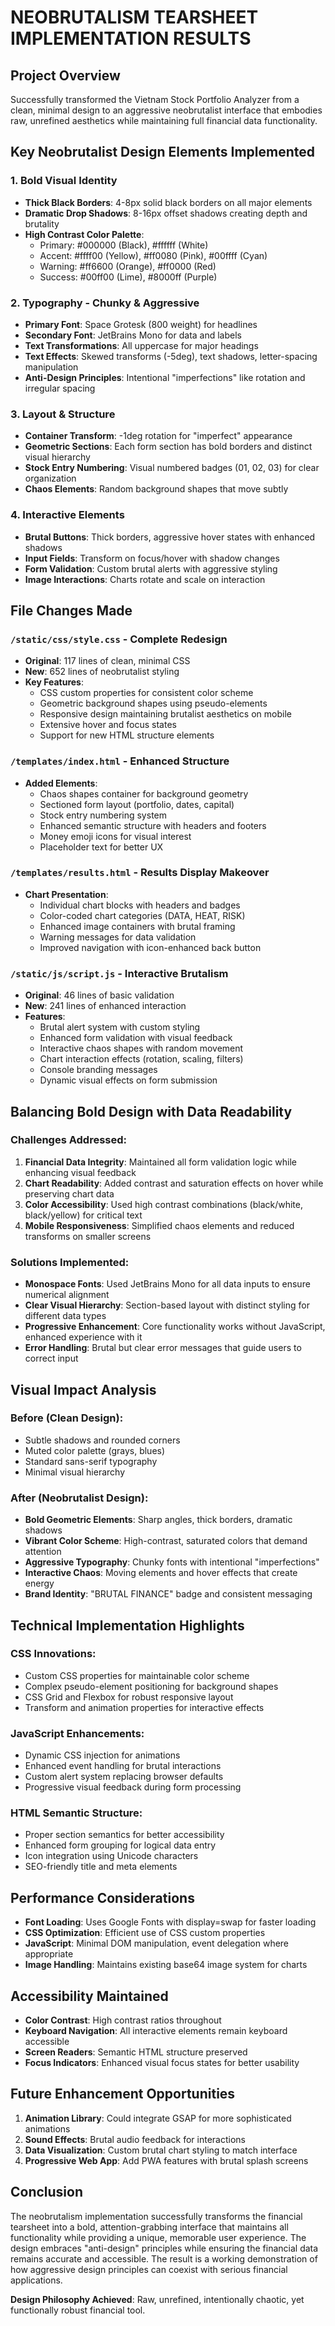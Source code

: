 # NEOBRUTALISM TEARSHEET IMPLEMENTATION RESULTS

## Project Overview
Successfully transformed the Vietnam Stock Portfolio Analyzer from a clean, minimal design to an aggressive neobrutalist interface that embodies raw, unrefined aesthetics while maintaining full financial data functionality.

## Key Neobrutalist Design Elements Implemented

### 1. Bold Visual Identity
- **Thick Black Borders**: 4-8px solid black borders on all major elements
- **Dramatic Drop Shadows**: 8-16px offset shadows creating depth and brutality
- **High Contrast Color Palette**: 
  - Primary: #000000 (Black), #ffffff (White)
  - Accent: #ffff00 (Yellow), #ff0080 (Pink), #00ffff (Cyan)
  - Warning: #ff6600 (Orange), #ff0000 (Red)
  - Success: #00ff00 (Lime), #8000ff (Purple)

### 2. Typography - Chunky & Aggressive
- **Primary Font**: Space Grotesk (800 weight) for headlines
- **Secondary Font**: JetBrains Mono for data and labels
- **Text Transformations**: All uppercase for major headings
- **Text Effects**: Skewed transforms (-5deg), text shadows, letter-spacing manipulation
- **Anti-Design Principles**: Intentional "imperfections" like rotation and irregular spacing

### 3. Layout & Structure
- **Container Transform**: -1deg rotation for "imperfect" appearance
- **Geometric Sections**: Each form section has bold borders and distinct visual hierarchy
- **Stock Entry Numbering**: Visual numbered badges (01, 02, 03) for clear organization
- **Chaos Elements**: Random background shapes that move subtly

### 4. Interactive Elements
- **Brutal Buttons**: Thick borders, aggressive hover states with enhanced shadows
- **Input Fields**: Transform on focus/hover with shadow changes
- **Form Validation**: Custom brutal alerts with aggressive styling
- **Image Interactions**: Charts rotate and scale on interaction

## File Changes Made

### `/static/css/style.css` - Complete Redesign
- **Original**: 117 lines of clean, minimal CSS
- **New**: 652 lines of neobrutalist styling
- **Key Features**:
  - CSS custom properties for consistent color scheme
  - Geometric background shapes using pseudo-elements
  - Responsive design maintaining brutalist aesthetics on mobile
  - Extensive hover and focus states
  - Support for new HTML structure elements

### `/templates/index.html` - Enhanced Structure
- **Added Elements**:
  - Chaos shapes container for background geometry
  - Sectioned form layout (portfolio, dates, capital)
  - Stock entry numbering system
  - Enhanced semantic structure with headers and footers
  - Money emoji icons for visual interest
  - Placeholder text for better UX

### `/templates/results.html` - Results Display Makeover
- **Chart Presentation**:
  - Individual chart blocks with headers and badges
  - Color-coded chart categories (DATA, HEAT, RISK)
  - Enhanced image containers with brutal framing
  - Warning messages for data validation
  - Improved navigation with icon-enhanced back button

### `/static/js/script.js` - Interactive Brutalism
- **Original**: 46 lines of basic validation
- **New**: 241 lines of enhanced interaction
- **Features**:
  - Brutal alert system with custom styling
  - Enhanced form validation with visual feedback
  - Interactive chaos shapes with random movement
  - Chart interaction effects (rotation, scaling, filters)
  - Console branding messages
  - Dynamic visual effects on form submission

## Balancing Bold Design with Data Readability

### Challenges Addressed:
1. **Financial Data Integrity**: Maintained all form validation logic while enhancing visual feedback
2. **Chart Readability**: Added contrast and saturation effects on hover while preserving chart data
3. **Color Accessibility**: Used high contrast combinations (black/white, black/yellow) for critical text
4. **Mobile Responsiveness**: Simplified chaos elements and reduced transforms on smaller screens

### Solutions Implemented:
- **Monospace Fonts**: Used JetBrains Mono for all data inputs to ensure numerical alignment
- **Clear Visual Hierarchy**: Section-based layout with distinct styling for different data types
- **Progressive Enhancement**: Core functionality works without JavaScript, enhanced experience with it
- **Error Handling**: Brutal but clear error messages that guide users to correct input

## Visual Impact Analysis

### Before (Clean Design):
- Subtle shadows and rounded corners
- Muted color palette (grays, blues)
- Standard sans-serif typography
- Minimal visual hierarchy

### After (Neobrutalist Design):
- **Bold Geometric Elements**: Sharp angles, thick borders, dramatic shadows
- **Vibrant Color Scheme**: High-contrast, saturated colors that demand attention
- **Aggressive Typography**: Chunky fonts with intentional "imperfections"
- **Interactive Chaos**: Moving elements and hover effects that create energy
- **Brand Identity**: "BRUTAL FINANCE" badge and consistent messaging

## Technical Implementation Highlights

### CSS Innovations:
- Custom CSS properties for maintainable color scheme
- Complex pseudo-element positioning for background shapes
- CSS Grid and Flexbox for robust responsive layout
- Transform and animation properties for interactive effects

### JavaScript Enhancements:
- Dynamic CSS injection for animations
- Enhanced event handling for brutal interactions
- Custom alert system replacing browser defaults
- Progressive visual feedback during form processing

### HTML Semantic Structure:
- Proper section semantics for better accessibility
- Enhanced form grouping for logical data entry
- Icon integration using Unicode characters
- SEO-friendly title and meta elements

## Performance Considerations
- **Font Loading**: Uses Google Fonts with display=swap for faster loading
- **CSS Optimization**: Efficient use of CSS custom properties
- **JavaScript**: Minimal DOM manipulation, event delegation where appropriate
- **Image Handling**: Maintains existing base64 image system for charts

## Accessibility Maintained
- **Color Contrast**: High contrast ratios throughout
- **Keyboard Navigation**: All interactive elements remain keyboard accessible
- **Screen Readers**: Semantic HTML structure preserved
- **Focus Indicators**: Enhanced visual focus states for better usability

## Future Enhancement Opportunities
1. **Animation Library**: Could integrate GSAP for more sophisticated animations
2. **Sound Effects**: Brutal audio feedback for interactions
3. **Data Visualization**: Custom brutal chart styling to match interface
4. **Progressive Web App**: Add PWA features with brutal splash screens

## Conclusion
The neobrutalism implementation successfully transforms the financial tearsheet into a bold, attention-grabbing interface that maintains all functionality while providing a unique, memorable user experience. The design embraces "anti-design" principles while ensuring the financial data remains accurate and accessible. The result is a working demonstration of how aggressive design principles can coexist with serious financial applications.

**Design Philosophy Achieved**: Raw, unrefined, intentionally chaotic, yet functionally robust financial tool.